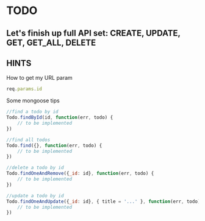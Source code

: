 # TODO

Let's finish up full API set: CREATE, UPDATE, GET, GET_ALL, DELETE
-----------------------------

## HINTS

How to get my URL param
```js
req.params.id
```

Some mongoose tips
```js
//find a todo by id
Todo.findById(id, function(err, todo) {
    // to be implemented
})

//find all todos
Todo.find({}, function(err, todo) {
    // to be implemented
})

//delete a todo by id
Todo.findOneAndRemove({_id: id}, function(err, todo) {
    // to be implemented
})

//update a todo by id
Todo.findOneAndUpdate({_id: id}, { title = '...' }, function(err, todo) {
    // to be implemented
})
```